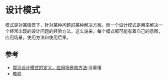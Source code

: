 # 设计模式

模式是对某情景下，针对某种问题的某种解决方案。而一个设计模式是用来解决一个经常出现的设计问题的经验方法。这么说来，每个模式都可能有着自己的意图，应用场景，使用方法和使用后果。

## 参考

- [常见设计模式的定义，应用场景和方法](http://www.jianshu.com/p/f3c76b695167):没看懂
- [教程](http://www.runoob.com/design-pattern/design-pattern-tutorial.html)